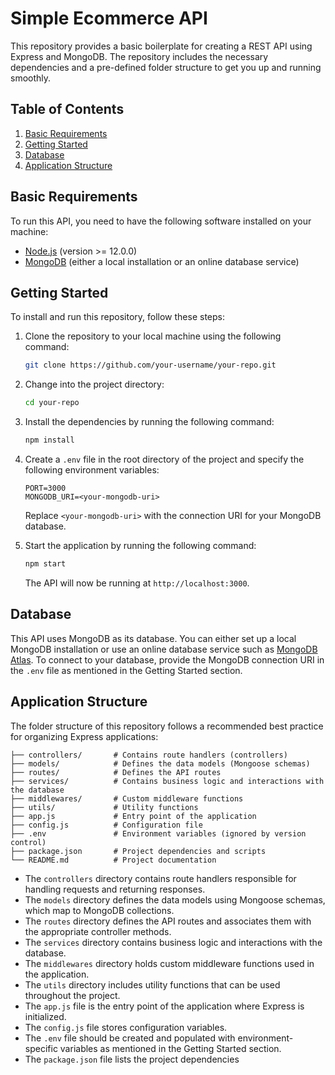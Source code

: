 # Simple Ecommerce API

This repository provides a basic boilerplate for creating a REST API using Express and MongoDB. The repository includes the necessary dependencies and a pre-defined folder structure to get you up and running smoothly.

## Table of Contents
1. [Basic Requirements](#basic-requirements)
2. [Getting Started](#getting-started)
3. [Database](#database)
4. [Application Structure](#application-structure)

## Basic Requirements

To run this API, you need to have the following software installed on your machine:

- [Node.js](https://nodejs.org) (version >= 12.0.0)
- [MongoDB](https://www.mongodb.com/) (either a local installation or an online database service)

## Getting Started

To install and run this repository, follow these steps:

1. Clone the repository to your local machine using the following command:

   ```bash
   git clone https://github.com/your-username/your-repo.git
   ```

2. Change into the project directory:

   ```bash
   cd your-repo
   ```

3. Install the dependencies by running the following command:

   ```bash
   npm install
   ```

4. Create a `.env` file in the root directory of the project and specify the following environment variables:

   ```
   PORT=3000
   MONGODB_URI=<your-mongodb-uri>
   ```

   Replace `<your-mongodb-uri>` with the connection URI for your MongoDB database.

5. Start the application by running the following command:

   ```bash
   npm start
   ```

   The API will now be running at `http://localhost:3000`.

## Database

This API uses MongoDB as its database. You can either set up a local MongoDB installation or use an online database service such as [MongoDB Atlas](https://www.mongodb.com/cloud/atlas). To connect to your database, provide the MongoDB connection URI in the `.env` file as mentioned in the Getting Started section.

## Application Structure

The folder structure of this repository follows a recommended best practice for organizing Express applications:

```
├── controllers/       # Contains route handlers (controllers)
├── models/            # Defines the data models (Mongoose schemas)
├── routes/            # Defines the API routes
├── services/          # Contains business logic and interactions with the database
├── middlewares/       # Custom middleware functions
├── utils/             # Utility functions
├── app.js             # Entry point of the application
├── config.js          # Configuration file
├── .env               # Environment variables (ignored by version control)
├── package.json       # Project dependencies and scripts
└── README.md          # Project documentation
```

- The `controllers` directory contains route handlers responsible for handling requests and returning responses.
- The `models` directory defines the data models using Mongoose schemas, which map to MongoDB collections.
- The `routes` directory defines the API routes and associates them with the appropriate controller methods.
- The `services` directory contains business logic and interactions with the database.
- The `middlewares` directory holds custom middleware functions used in the application.
- The `utils` directory includes utility functions that can be used throughout the project.
- The `app.js` file is the entry point of the application where Express is initialized.
- The `config.js` file stores configuration variables.
- The `.env` file should be created and populated with environment-specific variables as mentioned in the Getting Started section.
- The `package.json` file lists the project dependencies